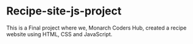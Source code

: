 # Recipe-site-js-project
This is a Final project where we, Monarch Coders Hub, created a recipe website using HTML, CSS and JavaScript.
